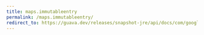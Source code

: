 ```yaml
---
title: maps.immutableentry
permalink: /maps.immutableentry/
redirect_to: https://guava.dev/releases/snapshot-jre/api/docs/com/google/common/collect/Maps.html#immutableEntry-K-V-
---
```


